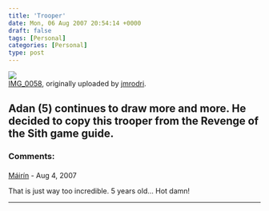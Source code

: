 ```yaml
---
title: 'Trooper'
date: Mon, 06 Aug 2007 20:54:14 +0000
draft: false
tags: [Personal]
categories: [Personal]
type: post
---
```


[![](http://farm2.static.flickr.com/1284/1031039443_dbfe03875f.jpg)](http://www.flickr.com/photos/jmrodri/1031039443/ "photo sharing")  
[IMG\_0058](http://www.flickr.com/photos/jmrodri/1031039443/), originally uploaded by [jmrodri](http://www.flickr.com/people/jmrodri/).

Adan (5) continues to draw more and more. He decided to copy this trooper from the Revenge of the Sith game guide.
---
### Comments:
#### 
[Máirín](http://mihmo.livejournal.com/ "mairin@gmail.com") - <time datetime="2007-08-09 21:52:51">Aug 4, 2007</time>

That is just way too incredible. 5 years old... Hot damn!
<hr />
